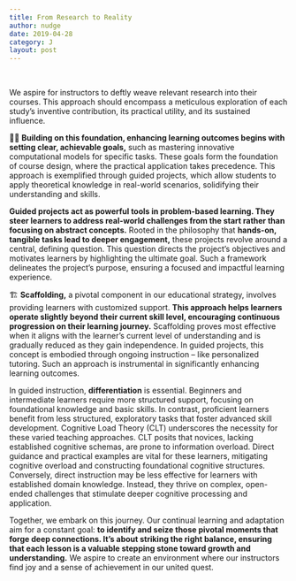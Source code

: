 ```yaml
---
title: From Research to Reality
author: nudge
date: 2019-04-28
category: J
layout: post
---
```

<br>

We aspire for instructors to deftly weave relevant research into their courses. This approach should encompass a meticulous exploration of each study’s inventive contribution, its practical utility, and its sustained influence.


✍🏻 **Building on this foundation, enhancing learning outcomes begins with setting clear, achievable goals,** such as mastering innovative computational models for specific tasks. These goals form the foundation of course design, where the practical application takes precedence. This approach is exemplified through guided projects, which allow students to apply theoretical knowledge in real-world scenarios, solidifying their understanding and skills.


**Guided projects act as powerful tools in problem-based learning. They steer learners to address real-world challenges from the start rather than focusing on abstract concepts.** Rooted in the philosophy that **hands-on, tangible tasks lead to deeper engagement,** these projects revolve around a central, defining question. This question directs the project’s objectives and motivates learners by highlighting the ultimate goal. Such a framework delineates the project’s purpose, ensuring a focused and impactful learning experience.


🏗 **Scaffolding,** a pivotal component in our educational strategy, involves providing learners with customized support. **This approach helps learners operate slightly beyond their current skill level, encouraging continuous progression on their learning journey.** Scaffolding proves most effective when it aligns with the learner’s current level of understanding and is gradually reduced as they gain independence. In guided projects, this concept is embodied through ongoing instruction – like personalized tutoring. Such an approach is instrumental in significantly enhancing learning outcomes.


In guided instruction, **differentiation** is essential. Beginners and intermediate learners require more structured support, focusing on foundational knowledge and basic skills. In contrast, proficient learners benefit from less structured, exploratory tasks that foster advanced skill development. Cognitive Load Theory (CLT) underscores the necessity for these varied teaching approaches. CLT posits that novices, lacking established cognitive schemas, are prone to information overload. Direct guidance and practical examples are vital for these learners, mitigating cognitive overload and constructing foundational cognitive structures. Conversely, direct instruction may be less effective for learners with established domain knowledge. Instead, they thrive on complex, open-ended challenges that stimulate deeper cognitive processing and application.


Together, we embark on this journey. Our continual learning and adaptation aim for a constant goal: **to identify and seize those pivotal moments that forge deep connections. It’s about striking the right balance, ensuring that each lesson is a valuable stepping stone toward growth and understanding.** We aspire to create an environment where our instructors find joy and a sense of achievement in our united quest.


<br>
<br>
